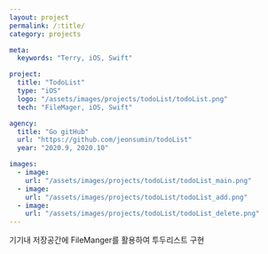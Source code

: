 ```yaml
---
layout: project
permalink: /:title/
category: projects

meta:
  keywords: "Terry, iOS, Swift"

project:
  title: "TodoList"
  type: "iOS"
  logo: "/assets/images/projects/todoList/todoList.png"
  tech: "FileMager, iOS, Swift"

agency:
  title: "Go gitHub"
  url: "https://github.com/jeonsumin/todoList"
  year: "2020.9, 2020.10"

images:
  - image:
    url: "/assets/images/projects/todoList/todoList_main.png"
  - image:
    url: "/assets/images/projects/todoList/todoList_add.png"
  - image:
    url: "/assets/images/projects/todoList/todoList_delete.png"
---
```

<p>기기내 저장공간에 FileManger를 활용하여 투두리스트 구현</p>